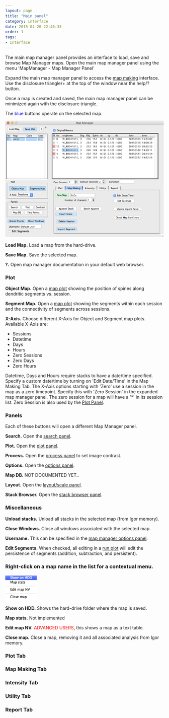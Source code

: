 ```yaml
---
layout: page
title: "Main panel"
category: interface
date: 2015-04-20 22:46:33
order: 1
tags:
- Interface
---
```



The main map manager panel provides an interface to load, save and browse Map Manager maps. Open the main map manager panel using the menu 'MapManager - Map Manager Panel'

Expand the main map manager panel to access the [map making][13] interface. Use the disclosure triangle/+ at the top of the window near the help/? button.

Once a map is created and saved, the main map manager panel can be minimized again with the disclosure triangle.

The <span style="color:blue">blue</span> buttons operate on the selected map.
  
<IMG class="img-float-center" SRC="images/mm3/mm3-main-panel-big.png" WIDTH="700">

<!--- <IMG class="img-float-left" SRC="images/mm3/mm3-main-panel-small.png" WIDTH="200"> -->

  <B>Load Map.</B> Load a map from the hard-drive. 
  
  <B>Save Map.</B> Save the selected map.
  
  <B>?.</B> Open map manager documentation in your default web browser.
  
### Plot
  
<B>Object Map.</B> Open a [map plot][12] showing the position of spines along dendritic segments vs. session.

<B>Segment Map.</B>  Open a [map plot][12] showing the segments within each session and the connectivity of segments across sessions.

<B>X-Axis.</B> Choose different X-Axis for Object and Segment map plots. Available X-Axis are:

 - Sessions 
 - Datetime
 - Days
 - Hours
 - Zero Sessions
 - Zero Days
 - Zero Hours
    
Datetime, Days and Hours require stacks to have a date/time specified. Specify a custom date/time by turning on 'Edit Date/Time' in the Map Making Tab. The X-Axis options starting with 'Zero' use a session in the map as a zero timepoint. Specify this with 'Zero Session' in the expanded map manager panel. The zero session for a map will have a '*' in its session list. Zero Session is also used by the [Plot Panel][6].
    
### Panels

Each of these buttons will open a different Map Manager panel.

<B>Search.</B> Open the [search panel][5].

<B>Plot.</B> Open the [plot panel][6].

<B>Process.</B> Open the [process panel][8] to set image contrast.

<B>Options.</B> Open the [options panel][7].

<B>Map DB.</B> NOT DOCUMENTED YET..

<B>Layout.</B> Open the [layout/scale panel][14].

<B>Stack Browser.</B> Open the [stack browser panel][9].

### Miscellaneous

<B>Unload stacks.</B> Unload all stacks in the selected map (from Igor memory).

<B>Close Windows.</B> Close all windows associated with the selected map.

<B>Username.</B> This can be specified in the [map manager options panel][7].

<B>Edit Segments.</B> When checked, all editing in a [run plot][11] will edit the persistence of segments (addition, subtraction, and persistent).


### Right-click on a map name in the list for a contextual menu.

<IMG class="img-float-left" SRC="images/mm3/mm3-main-panel-map-right-click.png" WIDTH="100">

<B>Show on HDD.</B> Shows the hard-drive folder where the map is saved.

<B>Map stats.</B> Not implemented

<B>Edit map NV.</B> <span style="color:red">ADVANCED USERS</span>, this shows a map as a text table.

<B>Close map.</B> Close a map, removing it and all associated analysis from Igor memory.

### Plot Tab

### Map Making Tab

### Intensity Tab

### Utility Tab

### Report Tab

<div class="print-page-break"></div>


[1]: /mapmanager/stack-browser/
[2]: /mapmanager/stack/
[3]: /mapmanager/user-files/
[4]: /mapmanager/annotating-a-stack/
[5]: /mapmanager/search-panel/
[6]: /mapmanager/plot-panel/
[7]: /mapmanager/stackdb-options-panel/
[8]: /mapmanager/process-panel/
[9]: /mapmanager/stack-browser/
[10]: /mapmanager/hdd-paths/
[11]: /mapmanager/run-plot/
[12]: /mapmanager/map-plot/
[13]: /mapmanager/making-a-map/
[14]: /mapmanager/scale-panel/

<div class="print-page-break"></div>
